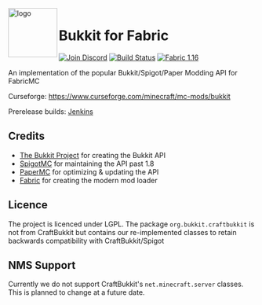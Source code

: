 
<img align="left" alt="logo" width="100" src="https://i.imgur.com/wazC5XA.png">

# Bukkit for Fabric
[![Join Discord](https://img.shields.io/badge/Discord-Join-7289DA?logo=discord&style=for-the-badge)](https://discord.gg/Qp4a2Nj) [![Build Status](https://img.shields.io/jenkins/build?jobUrl=http%3A%2F%2Fci.fungus-soft.com%3A8080%2Fjob%2FBukkit4Fabric&style=for-the-badge)](http://ci.fungus-soft.com:8080/job/Bukkit4Fabric/) [![Fabric 1.16](https://img.shields.io/badge/Fabric-1.16.1-blue?style=for-the-badge)](https://fabricmc.net/use/?page=server)

An implementation of the popular Bukkit/Spigot/Paper Modding API for FabricMC

Curseforge: https://www.curseforge.com/minecraft/mc-mods/bukkit

Prerelease builds: [Jenkins](http://ci.fungus-soft.com:8080/job/Bukkit4Fabric)

## Credits
* [The Bukkit Project](https://bukkit.org/) for creating the Bukkit API
* [SpigotMC](https://spigotmc.org/) for maintaining the API past 1.8
* [PaperMC](https://papermc.io/) for optimizing &amp; updating the API
* [Fabric](https://fabricmc.net/) for creating the modern mod loader
## Licence
The project is licenced under LGPL. The package ``org.bukkit.craftbukkit`` is not from CraftBukkit but contains our re-implemented classes to retain backwards compatibility with CraftBukkit/Spigot
## NMS Support
Currently we do not support CraftBukkit's ``net.minecraft.server`` classes.
This is planned to change at a future date. 
